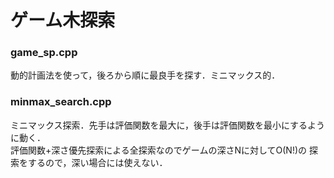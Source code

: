 # ゲーム木探索

### game_sp.cpp<br>
動的計画法を使って，後ろから順に最良手を探す．ミニマックス的．

### minmax_search.cpp<br>
ミニマックス探索．先手は評価関数を最大に，後手は評価関数を最小にするように動く．<br>
評価関数+深さ優先探索による全探索なのでゲームの深さNに対してO(N!)の
探索をするので，深い場合には使えない．